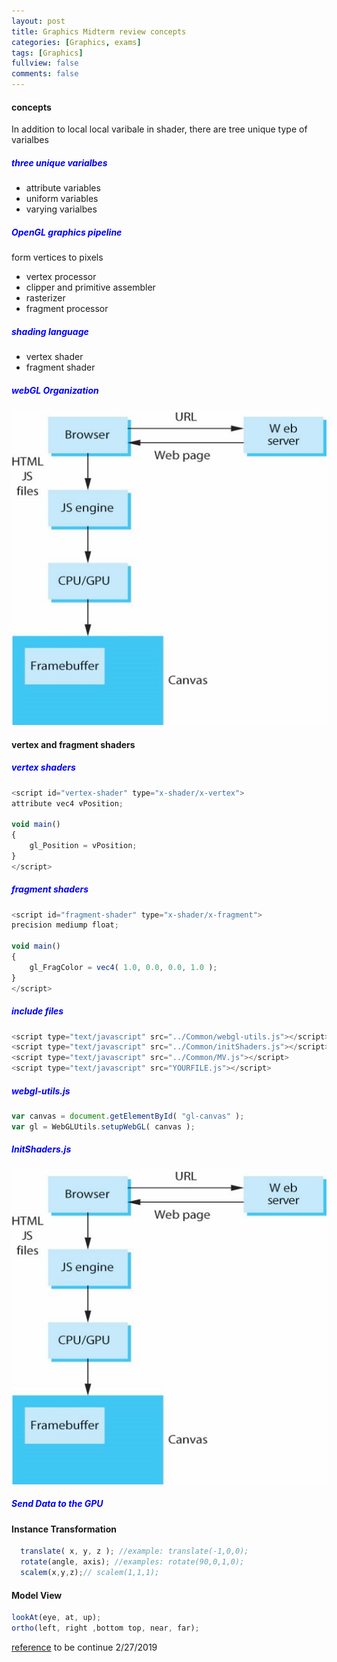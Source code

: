 ```yaml
---
layout: post
title: Graphics Midterm review concepts
categories: [Graphics, exams]
tags: [Graphics]
fullview: false
comments: false
---
```

#### concepts
In addition to local local varibale in shader, there are tree unique type of varialbes
##### <span style="color:blue">three unique varialbes</span>
- attribute variables
- uniform variables
- varying varialbes

##### <span style="color:blue">OpenGL graphics pipeline</span>
form vertices to pixels
- vertex processor
- clipper and primitive assembler
- rasterizer
- fragment processor

##### <span style="color:blue">shading language</span>

- vertex shader
- fragment shader

##### <span style="color:blue">webGL Organization</span>

![image info](../assets/media/graphics/Picture1.jpg)

#### vertex and fragment shaders
##### <span style="color:blue">vertex shaders</span>
```JavaScript
<script id="vertex-shader" type="x-shader/x-vertex">
attribute vec4 vPosition;

void main()
{
    gl_Position = vPosition;
}
</script>
```
##### <span style="color:blue">fragment shaders</span>
```JavaScript
<script id="fragment-shader" type="x-shader/x-fragment">
precision mediump float;

void main()
{
    gl_FragColor = vec4( 1.0, 0.0, 0.0, 1.0 );
}
</script>

```
##### <span style="color:blue">include files</span>
```JavaScript
<script type="text/javascript" src="../Common/webgl-utils.js"></script>
<script type="text/javascript" src="../Common/initShaders.js"></script>
<script type="text/javascript" src="../Common/MV.js"></script>
<script type="text/javascript" src="YOURFILE.js"></script>
```
##### <span style="color:blue">webgl-utils.js</span>
```JavaScript
var canvas = document.getElementById( "gl-canvas" );    
var gl = WebGLUtils.setupWebGL( canvas );
```
##### <span style="color:blue">InitShaders.js</span>
![init shaders](../assets/media/graphics/Picture1.jpg)
##### <span style="color:blue">Send Data to the GPU</span>

#### Instance Transformation

```JavaScript
  translate( x, y, z ); //example: translate(-1,0,0);
  rotate(angle, axis); //examples: rotate(90,0,1,0);
  scalem(x,y,z);// scalem(1,1,1);
```

#### Model View

```JavaScript
lookAt(eye, at, up);
ortho(left, right ,bottom top, near, far);

```

[reference](https://www.cs.unm.edu/~angel/WebGL/7E/  )
to be continue 2/27/2019
